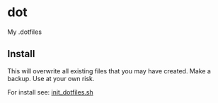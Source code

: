 # dot

My .dotfiles

## Install 

This will overwrite all existing files that you may have created. Make a backup. Use at your own risk.

For install see: [init_dotfiles.sh](init_dotfiles.sh)
